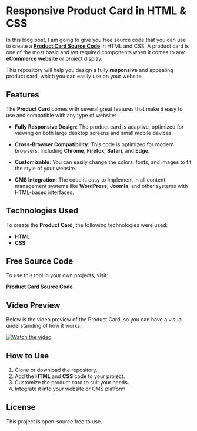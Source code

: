 # Responsive Product Card in HTML & CSS

In this blog post, I am going to give you free source code that you can use to create a **[**Product Card Source Code**](https://jvcodes.com/product-card-in-html-and-css)** in HTML and CSS. A product card is one of the most basic and yet required components when it comes to any **eCommerce website** or project display.

This repository will help you design a fully **responsive** and appealing product card, which you can easily use on your website.

## Features

The **Product Card** comes with several great features that make it easy to use and compatible with any type of website:

- **Fully Responsive Design**: The product card is adaptive, optimized for viewing on both large desktop screens and small mobile devices.
  
- **Cross-Browser Compatibility**: This code is optimized for modern browsers, including **Chrome**, **Firefox**, **Safari**, and **Edge**.
  
- **Customizable**: You can easily change the colors, fonts, and images to fit the style of your website.
  
- **CMS Integration**: The code is easy to implement in all content management systems like **WordPress**, **Joomla**, and other systems with HTML-based interfaces.

## Technologies Used

To create the **Product Card**, the following technologies were used:

- **HTML**
- **CSS**

## Free Source Code

To use this tool in your own projects, visit:

[**Product Card Source Code**](https://jvcodes.com/product-card-in-html-and-css)

## Video Preview

Below is the video preview of the Product Card, so you can have a visual understanding of how it works:

[![Watch the video](https://img.youtube.com/vi/9QAh30yIf_E/0.jpg)](https://www.youtube.com/watch?v=9QAh30yIf_E)

## How to Use

1. Clone or download the repository.
2. Add the **HTML** and **CSS** code to your project.
3. Customize the product card to suit your needs.
4. Integrate it into your website or CMS platform.

## License

This project is open-source free to use.
